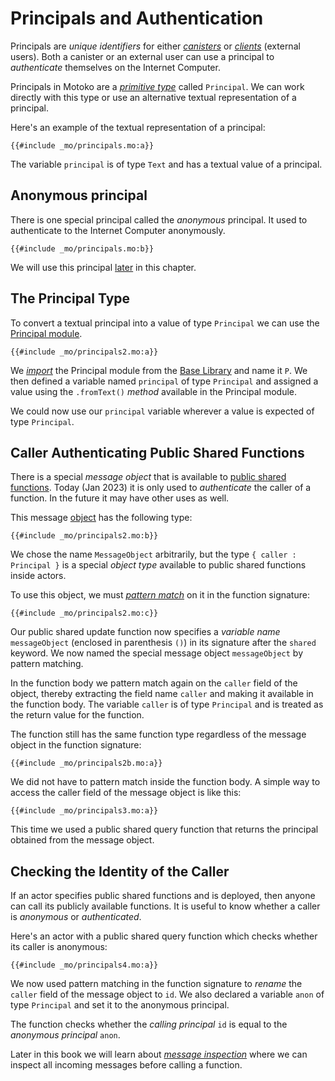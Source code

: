 # Principals and Authentication

Principals are _unique identifiers_ for either _[canisters](/internet-computer-programming-concepts/actors/actor-to-canister.html)_ or _[clients](/internet-computer-programming-concepts/canister-calling.html)_ (external users). Both a canister or an external user can use a principal to _authenticate_ themselves on the Internet Computer.

Principals in Motoko are a _[primitive type](/common-programming-concepts/types.html#primitive-types)_ called `Principal`. We can work directly with this type or use an alternative textual representation of a principal.

Here's an example of the textual representation of a principal:

```motoko
{{#include _mo/principals.mo:a}}
```

The variable `principal` is of type `Text` and has a textual value of a principal.

## Anonymous principal

There is one special principal called the _anonymous_ principal. It used to authenticate to the Internet Computer anonymously.

```motoko
{{#include _mo/principals.mo:b}}
```

We will use this principal [later](#calling-an-actor-anonymously) in this chapter.

## The Principal Type

To convert a textual principal into a value of type `Principal` we can use the [Principal module](/base-library/primitive-types/principal.html).

```motoko
{{#include _mo/principals2.mo:a}}
```

We _[import](/common-programming-concepts/modules.html)_ the Principal module from the [Base Library](/base-library.html) and name it `P`. We then defined a variable named `principal` of type `Principal` and assigned a value using the `.fromText()` _method_ available in the Principal module.

We could now use our `principal` variable wherever a value is expected of type `Principal`.

## Caller Authenticating Public Shared Functions

There is a special _message object_ that is available to [public shared functions](/internet-computer-programming-concepts/actors.html#public-shared-functions-in-actors). Today (Jan 2023) it is only used to _authenticate_ the caller of a function. In the future it may have other uses as well.

This message [object](/common-programming-concepts/objects-and-classes/objects.html) has the following type:

```motoko
{{#include _mo/principals2.mo:b}}
```

We chose the name `MessageObject` arbitrarily, but the type `{ caller : Principal }` is a special _object type_ available to public shared functions inside actors.

To use this object, we must _[pattern match](/common-programming-concepts/pattern-matching.html)_ on it in the function signature:

```motoko
{{#include _mo/principals2.mo:c}}
```

Our public shared update function now specifies a _variable name_ `messageObject` (enclosed in parenthesis `()`) in its signature after the `shared` keyword. We now named the special message object `messageObject` by pattern matching.

In the function body we pattern match again on the `caller` field of the object, thereby extracting the field name `caller` and making it available in the function body. The variable `caller` is of type `Principal` and is treated as the return value for the function.

The function still has the same function type regardless of the message object in the function signature:

```motoko
{{#include _mo/principals2b.mo:a}}
```

We did not have to pattern match inside the function body. A simple way to access the caller field of the message object is like this:

```motoko
{{#include _mo/principals3.mo:a}}
```

This time we used a public shared query function that returns the principal obtained from the message object.

## Checking the Identity of the Caller

If an actor specifies public shared functions and is deployed, then anyone can call its publicly available functions. It is useful to know whether a caller is _anonymous_ or _authenticated_.

Here's an actor with a public shared query function which checks whether its caller is anonymous:

```motoko
{{#include _mo/principals4.mo:a}}
```

We now used pattern matching in the function signature to _rename_ the `caller` field of the message object to `id`. We also declared a variable `anon` of type `Principal` and set it to the anonymous principal.

The function checks whether the _calling principal_ `id` is equal to the _anonymous principal_ `anon`.

Later in this book we will learn about _[message inspection](/advanced-concepts/message-inspection.html)_ where we can inspect all incoming messages before calling a function.
